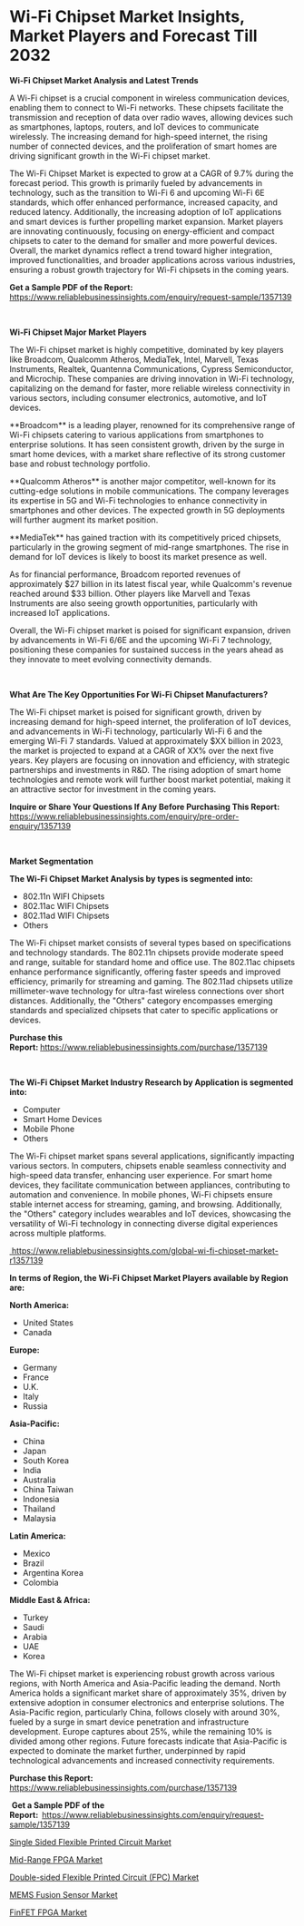 <p><h1>Wi-Fi Chipset Market Insights, Market Players and Forecast Till 2032</h1></p><p><strong>Wi-Fi Chipset Market Analysis and Latest Trends</strong></p>
<p><p>A Wi-Fi chipset is a crucial component in wireless communication devices, enabling them to connect to Wi-Fi networks. These chipsets facilitate the transmission and reception of data over radio waves, allowing devices such as smartphones, laptops, routers, and IoT devices to communicate wirelessly. The increasing demand for high-speed internet, the rising number of connected devices, and the proliferation of smart homes are driving significant growth in the Wi-Fi chipset market.</p><p>The Wi-Fi Chipset Market is expected to grow at a CAGR of 9.7% during the forecast period. This growth is primarily fueled by advancements in technology, such as the transition to Wi-Fi 6 and upcoming Wi-Fi 6E standards, which offer enhanced performance, increased capacity, and reduced latency. Additionally, the increasing adoption of IoT applications and smart devices is further propelling market expansion. Market players are innovating continuously, focusing on energy-efficient and compact chipsets to cater to the demand for smaller and more powerful devices. Overall, the market dynamics reflect a trend toward higher integration, improved functionalities, and broader applications across various industries, ensuring a robust growth trajectory for Wi-Fi chipsets in the coming years.</p></p>
<p><strong>Get a Sample PDF of the Report:&nbsp;</strong> <a href="https://www.reliablebusinessinsights.com/enquiry/request-sample/1357139?utm_campaign=1113&utm_medium=2&utm_source=Github&utm_content=ia&utm_term=12022025&utm_id=wi-fi-chipset">https://www.reliablebusinessinsights.com/enquiry/request-sample/1357139</a></p>
<p>&nbsp;</p>
<p><strong>Wi-Fi Chipset Major Market Players</strong></p>
<p><p>The Wi-Fi chipset market is highly competitive, dominated by key players like Broadcom, Qualcomm Atheros, MediaTek, Intel, Marvell, Texas Instruments, Realtek, Quantenna Communications, Cypress Semiconductor, and Microchip. These companies are driving innovation in Wi-Fi technology, capitalizing on the demand for faster, more reliable wireless connectivity in various sectors, including consumer electronics, automotive, and IoT devices.</p><p>**Broadcom** is a leading player, renowned for its comprehensive range of Wi-Fi chipsets catering to various applications from smartphones to enterprise solutions. It has seen consistent growth, driven by the surge in smart home devices, with a market share reflective of its strong customer base and robust technology portfolio.</p><p>**Qualcomm Atheros** is another major competitor, well-known for its cutting-edge solutions in mobile communications. The company leverages its expertise in 5G and Wi-Fi technologies to enhance connectivity in smartphones and other devices. The expected growth in 5G deployments will further augment its market position.</p><p>**MediaTek** has gained traction with its competitively priced chipsets, particularly in the growing segment of mid-range smartphones. The rise in demand for IoT devices is likely to boost its market presence as well. </p><p>As for financial performance, Broadcom reported revenues of approximately $27 billion in its latest fiscal year, while Qualcomm's revenue reached around $33 billion. Other players like Marvell and Texas Instruments are also seeing growth opportunities, particularly with increased IoT applications.</p><p>Overall, the Wi-Fi chipset market is poised for significant expansion, driven by advancements in Wi-Fi 6/6E and the upcoming Wi-Fi 7 technology, positioning these companies for sustained success in the years ahead as they innovate to meet evolving connectivity demands.</p></p>
<p>&nbsp;</p>
<p><strong>What Are The Key Opportunities For Wi-Fi Chipset Manufacturers?</strong></p>
<p><p>The Wi-Fi chipset market is poised for significant growth, driven by increasing demand for high-speed internet, the proliferation of IoT devices, and advancements in Wi-Fi technology, particularly Wi-Fi 6 and the emerging Wi-Fi 7 standards. Valued at approximately $XX billion in 2023, the market is projected to expand at a CAGR of XX% over the next five years. Key players are focusing on innovation and efficiency, with strategic partnerships and investments in R&D. The rising adoption of smart home technologies and remote work will further boost market potential, making it an attractive sector for investment in the coming years.</p></p>
<p><strong>Inquire or Share Your Questions If Any Before Purchasing This Report:</strong> <a href="https://www.reliablebusinessinsights.com/enquiry/pre-order-enquiry/1357139?utm_campaign=1113&utm_medium=2&utm_source=Github&utm_content=ia&utm_term=12022025&utm_id=wi-fi-chipset">https://www.reliablebusinessinsights.com/enquiry/pre-order-enquiry/1357139</a></p>
<p>&nbsp;</p>
<p><strong>Market Segmentation</strong></p>
<p><strong>The Wi-Fi Chipset Market Analysis by types is segmented into:</strong></p>
<p><ul><li>802.11n WIFI Chipsets</li><li>802.11ac WIFI Chipsets</li><li>802.11ad WIFI Chipsets</li><li>Others</li></ul></p>
<p><p>The Wi-Fi chipset market consists of several types based on specifications and technology standards. The 802.11n chipsets provide moderate speed and range, suitable for standard home and office use. The 802.11ac chipsets enhance performance significantly, offering faster speeds and improved efficiency, primarily for streaming and gaming. The 802.11ad chipsets utilize millimeter-wave technology for ultra-fast wireless connections over short distances. Additionally, the "Others" category encompasses emerging standards and specialized chipsets that cater to specific applications or devices.</p></p>
<p><strong>Purchase this Report:&nbsp;</strong><a href="https://www.reliablebusinessinsights.com/purchase/1357139?utm_campaign=1113&utm_medium=2&utm_source=Github&utm_content=ia&utm_term=12022025&utm_id=wi-fi-chipset">https://www.reliablebusinessinsights.com/purchase/1357139</a></p>
<p>&nbsp;</p>
<p><strong>The Wi-Fi Chipset Market Industry Research by Application is segmented into:</strong></p>
<p><ul><li>Computer</li><li>Smart Home Devices</li><li>Mobile Phone</li><li>Others</li></ul></p>
<p><p>The Wi-Fi chipset market spans several applications, significantly impacting various sectors. In computers, chipsets enable seamless connectivity and high-speed data transfer, enhancing user experience. For smart home devices, they facilitate communication between appliances, contributing to automation and convenience. In mobile phones, Wi-Fi chipsets ensure stable internet access for streaming, gaming, and browsing. Additionally, the "Others" category includes wearables and IoT devices, showcasing the versatility of Wi-Fi technology in connecting diverse digital experiences across multiple platforms.</p></p>
<p><a href="https://www.reliablebusinessinsights.com/global-wi-fi-chipset-market-r1357139?utm_campaign=1113&utm_medium=2&utm_source=Github&utm_content=ia&utm_term=12022025&utm_id=wi-fi-chipset">&nbsp;https://www.reliablebusinessinsights.com/global-wi-fi-chipset-market-r1357139</a></p>
<p><strong>In terms of Region, the Wi-Fi Chipset Market Players available by Region are:</strong></p>
<p>
    <p> <strong> North America: </strong>
        <ul>
            <li>United States</li>
            <li>Canada</li>
        </ul>
        </p> 
    <p> <strong> Europe: </strong>
        <ul>
            <li>Germany</li>
            <li>France</li>
            <li>U.K.</li>
            <li>Italy</li>
            <li>Russia</li>
        </ul>
        </p> 
    <p> <strong> Asia-Pacific: </strong>
        <ul>
            <li>China</li>
            <li>Japan</li>
            <li>South Korea</li>
            <li>India</li>
            <li>Australia</li>
            <li>China Taiwan</li>
            <li>Indonesia</li>
            <li>Thailand</li>
            <li>Malaysia</li>
        </ul>
        </p> 
    <p> <strong> Latin America: </strong>
        <ul>
            <li>Mexico</li>
            <li>Brazil</li>
            <li>Argentina Korea</li>
            <li>Colombia</li>
        </ul>
        </p> 
    <p> <strong> Middle East & Africa: </strong>
        <ul>
            <li>Turkey</li>
            <li>Saudi</li>
            <li>Arabia</li>
            <li>UAE</li>
            <li>Korea</li>
        </ul>
    </p>
    </p>
<p><p>The Wi-Fi chipset market is experiencing robust growth across various regions, with North America and Asia-Pacific leading the demand. North America holds a significant market share of approximately 35%, driven by extensive adoption in consumer electronics and enterprise solutions. The Asia-Pacific region, particularly China, follows closely with around 30%, fueled by a surge in smart device penetration and infrastructure development. Europe captures about 25%, while the remaining 10% is divided among other regions. Future forecasts indicate that Asia-Pacific is expected to dominate the market further, underpinned by rapid technological advancements and increased connectivity requirements.</p></p>
<p><strong>Purchase this Report: </strong><a href="https://www.reliablebusinessinsights.com/purchase/1357139?utm_campaign=1113&utm_medium=2&utm_source=Github&utm_content=ia&utm_term=12022025&utm_id=wi-fi-chipset">https://www.reliablebusinessinsights.com/purchase/1357139</a></p>
<p>&nbsp;<strong>Get a Sample PDF of the Report:&nbsp;&nbsp;</strong><a href="https://www.reliablebusinessinsights.com/enquiry/request-sample/1357139?utm_campaign=1113&utm_medium=2&utm_source=Github&utm_content=ia&utm_term=12022025&utm_id=wi-fi-chipset">https://www.reliablebusinessinsights.com/enquiry/request-sample/1357139</a></p>
<p><strong></strong></p>
<p><p><a href="https://github.com/guinoopandam/Market-Research-Report-List-1/blob/main/single-sided-flexible-printed-circuit-market.md?utm_campaign=1113&utm_medium=2&utm_source=Github&utm_content=ia&utm_term=12022025&utm_id=wi-fi-chipset">Single Sided Flexible Printed Circuit Market</a></p><p><a href="https://github.com/leyesamilej/Market-Research-Report-List-1/blob/main/mid-range-fpga-market.md?utm_campaign=1113&utm_medium=2&utm_source=Github&utm_content=ia&utm_term=12022025&utm_id=wi-fi-chipset">Mid-Range FPGA Market</a></p><p><a href="https://github.com/lizonbochil23/Market-Research-Report-List-1/blob/main/double-sided-flexible-printed-circuit-fpc-market.md?utm_campaign=1113&utm_medium=2&utm_source=Github&utm_content=ia&utm_term=12022025&utm_id=wi-fi-chipset">Double-sided Flexible Printed Circuit (FPC) Market</a></p><p><a href="https://github.com/carylgrinko/Market-Research-Report-List-1/blob/main/mems-fusion-sensor-market.md?utm_campaign=1113&utm_medium=2&utm_source=Github&utm_content=ia&utm_term=12022025&utm_id=wi-fi-chipset">MEMS Fusion Sensor Market</a></p><p><a href="https://github.com/ziogaskangui96/Market-Research-Report-List-1/blob/main/finfet-fpga-market.md?utm_campaign=1113&utm_medium=2&utm_source=Github&utm_content=ia&utm_term=12022025&utm_id=wi-fi-chipset">FinFET FPGA Market</a></p></p>
